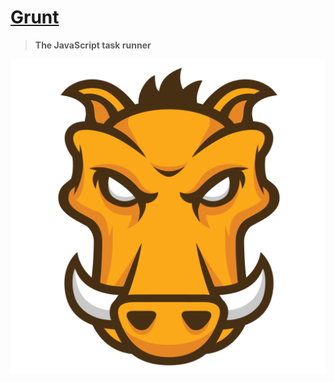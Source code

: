# [Grunt](http://gruntjs.com/)

> **The JavaScript task runner**

![grunt logo](img/grunt_logo.png)
